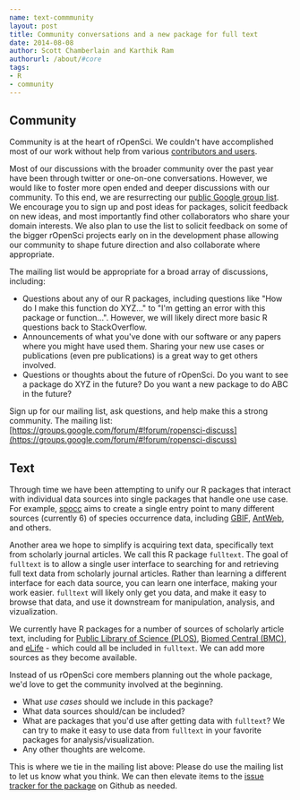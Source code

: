 ```yaml
---
name: text-commmunity
layout: post
title: Community conversations and a new package for full text
date: 2014-08-08
author: Scott Chamberlain and Karthik Ram
authorurl: /about/#core
tags:
- R
- community
---
```


## Community

Community is at the heart of rOpenSci. We couldn't have accomplished most of our work without help from various [contributors and users](http://ropensci.org/community/#community).

Most of our discussions with the broader community over the past year have been through twitter or one-on-one conversations. However, we would like to foster more open ended and deeper discussions with our community. To this end, we are resurrecting our [public Google group list](https://groups.google.com/forum/#!forum/ropensci-discuss). We encourage you to sign up and post ideas for packages, solicit feedback on new ideas, and most importantly find other collaborators who share your domain interests. We also plan to use the list to solicit feedback on some of the bigger rOpenSci projects early on in the development phase allowing our community to shape future direction and also collaborate where appropriate.

The mailing list would be appropriate for a broad array of discussions, including:

* Questions about any of our R packages, including questions like "How do I make this function do XYZ..." to "I'm getting an error with this package or function...". However, we will likely direct more basic R questions back to StackOverflow.
* Announcements of what you've done with our software or any papers where you might have used them. Sharing your new use cases or publications (even pre publications) is a great way to get others involved.
* Questions or thoughts about the future of rOpenSci. Do you want to see a package do XYZ in the future? Do you want a new package to do ABC in the future?

Sign up for our mailing list, ask questions, and help make this a strong community. The mailing list: [https://groups.google.com/forum/#!forum/ropensci-discuss](https://groups.google.com/forum/#!forum/ropensci-discuss)

## Text

Through time we have been attempting to unify our R packages that interact with individual data sources into single packages that handle one use case. For example, [spocc](https://github.com/ropensci/spocc) aims to create a single entry point to many different sources (currently 6) of species occurrence data, including [GBIF](http://www.gbif.org/), [AntWeb](http://www.antweb.org/), and others.

Another area we hope to simplify is acquiring text data, specifically text from scholarly journal articles. We call this R package `fulltext`. The goal of `fulltext` is to allow a single user interface to searching for and retrieving full text data from scholarly journal articles. Rather than learning a different interface for each data source, you can learn one interface, making your work easier. `fulltext` will likely only get you data, and make it easy to browse that data, and use it downstream for manipulation, analysis, and vizualization.

We currently have R packages for a number of sources of scholarly article text, including for [Public Library of Science (PLOS)](https://github.com/ropensci/rplos), [Biomed Central (BMC)](https://github.com/ropensci/bmc), and [ eLife](https://github.com/ropensci/elife) - which could all be included in `fulltext`. We can add more sources as they become available.

Instead of us rOpenSci core members planning out the whole package, we'd love to get the community involved at the beginning.


* What _use cases_ should we include in this package?
* What data sources should/can be included?
* What are packages that you'd use after getting data with `fulltext`? We can try to make it easy to use data from `fulltext` in your favorite packages for analysis/visualization.
* Any other thoughts are welcome.

This is where we tie in the mailing list above: Please do use the mailing list to let us know what you think. We can then elevate items to the [issue tracker for the package](https://github.com/ropensci/fulltext/issues) on Github as needed.
